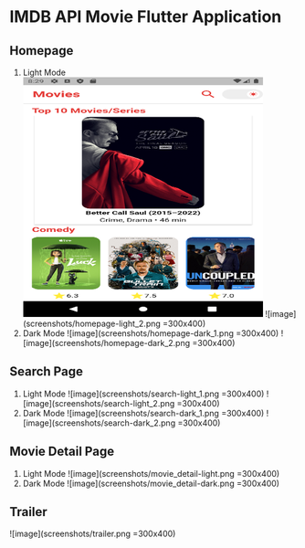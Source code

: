 # IMDB API Movie Flutter Application
## Homepage
1. Light Mode  
<img src="screenshots/homepage-light_1.png" width="420/4*3" height="420">     ![image](screenshots/homepage-light_2.png =300x400)
2. Dark Mode
![image](screenshots/homepage-dark_1.png =300x400)  ![image](screenshots/homepage-dark_2.png =300x400)
## Search Page
1. Light Mode
![image](screenshots/search-light_1.png =300x400)  ![image](screenshots/search-light_2.png =300x400)
2. Dark Mode
![image](screenshots/search-dark_1.png =300x400)  ![image](screenshots/search-dark_2.png =300x400)
## Movie Detail Page
1. Light Mode
![image](screenshots/movie_detail-light.png =300x400)
2. Dark Mode
![image](screenshots/movie_detail-dark.png =300x400)
## Trailer
![image](screenshots/trailer.png =300x400)